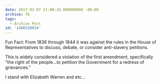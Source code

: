 ```yaml
---
date: 2017-02-07 21:00:34.000000000 -08:00
archive: fb
tags: 
  - Archive Post
id: '1486530034'
---
```


Fun Fact: From 1836 through 1844 it was against the rules in the House of Representatives to discuss, debate, or consider anti-slavery petitions.

This is widely considered a violation of the first amendment, specifically "the right of the people…to petition the Government for a redress of grievances."

I stand with Elizabeth Warren and etc...
